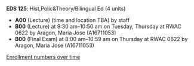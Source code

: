 **EDS 125**: Hist,Polic&Theory/Bilingual Ed (4 units)

- **A00** (Lecture) (time and location TBA) by staff
- **B00** (Lecture) at 9:30 am–10:50 am on Tuesday, Thursday at RWAC 0622 by Aragon, Maria Jose (A16711053)
- **B00** (Final Exam) at 8:00 am–10:59 am on Thursday at RWAC 0622 by Aragon, Maria Jose (A16711053)

[Enrollment numbers over time](./EDS125.tsv)
